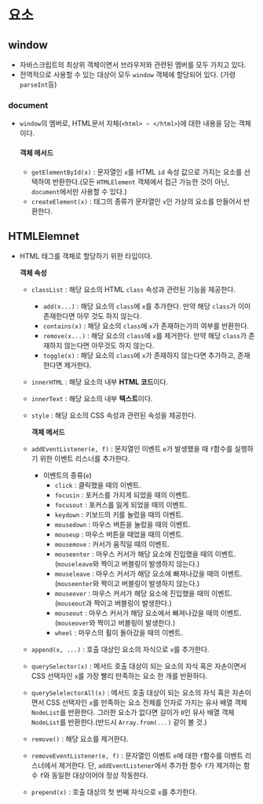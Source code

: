 # 요소

## window
- 자바스크립트의 최상위 객체이면서 브라우저와 관련된 멤버를 모두 가지고 있다.
- 전역적으로 사용할 수 있는 대상이 모두 `window` 객체에 할당되어 있다. (가령 `parseInt`등)

### document
- `window`의 멤버로, HTML문서 자체(`<html> ~ </html>`)에 대한 내용을 담는 객체이다.

  #### 객체 메서드
    - `getElementById(x)` : 문자열인 `x`를 HTML `id` 속성 값으로 가지는 요소를 선택하여 반환한다.(모든 `HTMLElement` 객체에서 접근 가능한 것이 아닌, `document`에서만 사용할 수 있다.)
    - `createElement(x)` : 태그의 종류가 문자열인 `x`인 가상의 요소를 만들어서 반환한다.

## HTMLElemnet
- HTML 태그를 객체로 할당하기 위한 타입이다.

    **객체 속성**
  - `classList` : 해당 요소의 HTML `class` 속성과 관련된 기능을 제공한다.
    - `add(x...)` : 해당 요소의 `class`에 `x`를 추가한다. 만약 해당 `class`가 이미 존재한다면 아무 것도 하지 않는다.
    - `contains(x)` : 해당 요소의 `class`에 `x`가 존재하는가의 여부를 반환한다.
    - `remove(x...)` : 해당 요소의 `class`에 `x`를 제거한다. 만약 해당 `class`가 존재하지 않는다면 아무것도 하지 않는다.
    - `toggle(x)` : 해당 요소의 `class`에 `x`가 존재하지 않는다면 추가하고, 존재한다면 제거한다.
  - `innerHTML` : 해당 요소의 내부 **HTML 코드**이다.
  - `innerText` : 해당 요소의 내부 **텍스트**이다.
  - `style` : 해당 요소의 CSS 속성과 관련된 속성을 제공한다.

    **객체 메서드**
  - `addEventListener(e, f)` : 문자열인 이벤트 `e`가 발생했을 때 `f`함수를 실행하기 위한 이벤트 리스너를 추가한다.
    - 이벤트의 종류(`e`)
      - `click` : 클릭했을 때의 이벤트.
      - `focusin` : 포커스를 가지게 되었을 때의 이벤트.
      - `focusout` : 포커스를 잃게 되었을 때의 이벤트.
      - `keydown` : 키보드의 키를 눌렀을 때의 이벤트.
      - `mousedown` : 마우스 버튼을 눌렀을 때의 이벤트.
      - `mouseup` : 마우스 버튼을 때었을 때의 이벤트.
      - `mousemove` : 커서가 움직일 때의 이벤트.
      - `mouseenter` : 마우스 커서가 해당 요소에 진입했을 때의 이벤트. (`mouseleave`와 짝이고 버블링이 발생하지 않는다.)
      - `mouseleave` : 마우스 커서가 해당 요소에 빠져나갔을 때의 이벤트. (`mouseenter`와 짝이고 버블링이 발생하지 않는다.)
      - `mouseover` : 마우스 커서가 해당 요소에 진입했을 때의 이벤트. (`mouseout`과 짝이고 버블링이 발생한다.)
      - `mouseout` : 마우스 커서가 해당 요소에서 빠져나갔을 때의 이벤트. (`mouseover`와 짝이고 버블링이 발생한다.)
      - `wheel` : 마우스의 휠이 돌아갔을 때의 이벤트.
  - `append(x, ...)` : 호출 대상인 요소의 자식으로 `x`를 추가한다.
  - `querySelector(x)` : 메서드 호출 대상이 되는 요소의 자식 혹은 자손이면서 CSS 선택자인 `x`를 가장 빨리 만족하는 요소 한 개를 반환하다.
  - `querySelelectorAll(x)` : 메서드 호출 대상이 되는 요소의 자식 혹은 자손이면서 CSS 선택자인 `x`를 만족하는 요소 전체를 인자로 가지는 유사 배열 객체 `NodeList`를 반환한다. 그러한 요소가 없다면 길이가 `0`인 유사 배열 객체 `NodeList`를 반환한다.(반드시 `Array.from(...)` 같이 볼 것.)
  - `remove()` : 해당 요소를 제거한다.
  - `removeEventListener(e, f)` : 문자열인 이벤트 `e`에 대한 `f`함수를 이벤트 리스너에서 제거한다. 단, `addEventListener`에서 추가한 함수 `f`가 제거하는 함수 `f`와 동일한 대상이어야 정상 작동한다.
  - `prepend(x)` : 호출 대상의 첫 번째 자식으로 `x`를 추가한다.

